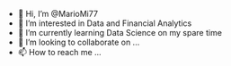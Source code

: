 - 👋 Hi, I’m @MarioMi77
- 👀 I’m interested in Data and Financial Analytics
- 🌱 I’m currently learning Data Science on my spare time
- 💞️ I’m looking to collaborate on ...
- 📫 How to reach me ...

<!---
MarioMi77/MarioMi77 is a ✨ special ✨ repository because its `README.md` (this file) appears on your GitHub profile.
You can click the Preview link to take a look at your changes.
--->
